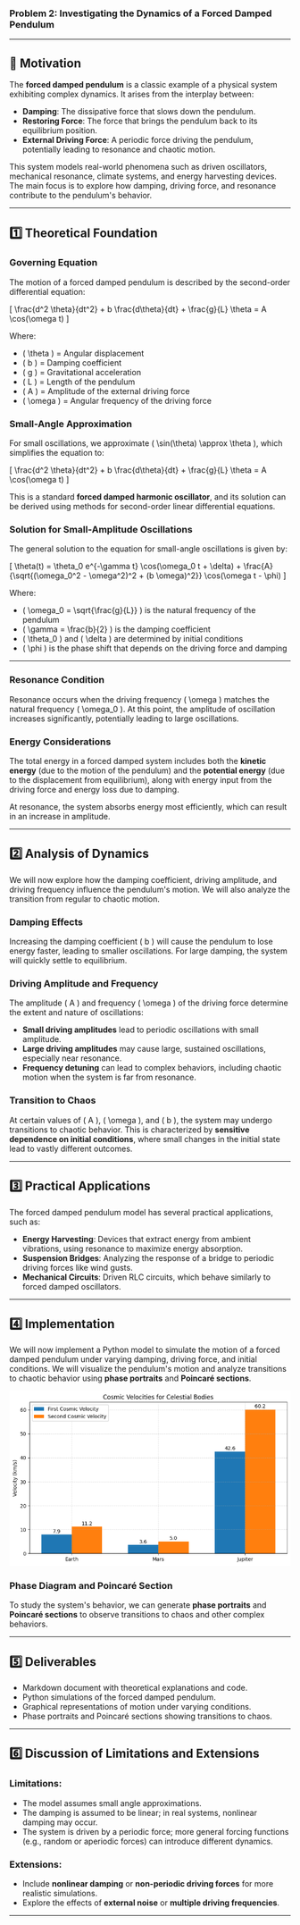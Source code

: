 ### Problem 2: Investigating the Dynamics of a Forced Damped Pendulum

---

## 🎯 Motivation

The **forced damped pendulum** is a classic example of a physical system exhibiting complex dynamics. It arises from the interplay between:

- **Damping**: The dissipative force that slows down the pendulum.
- **Restoring Force**: The force that brings the pendulum back to its equilibrium position.
- **External Driving Force**: A periodic force driving the pendulum, potentially leading to resonance and chaotic motion.

This system models real-world phenomena such as driven oscillators, mechanical resonance, climate systems, and energy harvesting devices. The main focus is to explore how damping, driving force, and resonance contribute to the pendulum's behavior.

---

## 1️⃣ Theoretical Foundation

### Governing Equation

The motion of a forced damped pendulum is described by the second-order differential equation:

\[
\frac{d^2 \theta}{dt^2} + b \frac{d\theta}{dt} + \frac{g}{L} \theta = A \cos(\omega t)
\]

Where:
- \( \theta \) = Angular displacement
- \( b \) = Damping coefficient
- \( g \) = Gravitational acceleration
- \( L \) = Length of the pendulum
- \( A \) = Amplitude of the external driving force
- \( \omega \) = Angular frequency of the driving force

### Small-Angle Approximation

For small oscillations, we approximate \( \sin(\theta) \approx \theta \), which simplifies the equation to:

\[
\frac{d^2 \theta}{dt^2} + b \frac{d\theta}{dt} + \frac{g}{L} \theta = A \cos(\omega t)
\]

This is a standard **forced damped harmonic oscillator**, and its solution can be derived using methods for second-order linear differential equations.

### Solution for Small-Amplitude Oscillations

The general solution to the equation for small-angle oscillations is given by:

\[
\theta(t) = \theta_0 e^{-\gamma t} \cos(\omega_0 t + \delta) + \frac{A}{\sqrt{(\omega_0^2 - \omega^2)^2 + (b \omega)^2}} \cos(\omega t - \phi)
\]

Where:
- \( \omega_0 = \sqrt{\frac{g}{L}} \) is the natural frequency of the pendulum
- \( \gamma = \frac{b}{2} \) is the damping coefficient
- \( \theta_0 \) and \( \delta \) are determined by initial conditions
- \( \phi \) is the phase shift that depends on the driving force and damping

---

### Resonance Condition

Resonance occurs when the driving frequency \( \omega \) matches the natural frequency \( \omega_0 \). At this point, the amplitude of oscillation increases significantly, potentially leading to large oscillations.

### Energy Considerations

The total energy in a forced damped system includes both the **kinetic energy** (due to the motion of the pendulum) and the **potential energy** (due to the displacement from equilibrium), along with energy input from the driving force and energy loss due to damping.

At resonance, the system absorbs energy most efficiently, which can result in an increase in amplitude.

---

## 2️⃣ Analysis of Dynamics

We will now explore how the damping coefficient, driving amplitude, and driving frequency influence the pendulum's motion. We will also analyze the transition from regular to chaotic motion.

### Damping Effects

Increasing the damping coefficient \( b \) will cause the pendulum to lose energy faster, leading to smaller oscillations. For large damping, the system will quickly settle to equilibrium.

### Driving Amplitude and Frequency

The amplitude \( A \) and frequency \( \omega \) of the driving force determine the extent and nature of oscillations:
- **Small driving amplitudes** lead to periodic oscillations with small amplitude.
- **Large driving amplitudes** may cause large, sustained oscillations, especially near resonance.
- **Frequency detuning** can lead to complex behaviors, including chaotic motion when the system is far from resonance.

### Transition to Chaos

At certain values of \( A \), \( \omega \), and \( b \), the system may undergo transitions to chaotic behavior. This is characterized by **sensitive dependence on initial conditions**, where small changes in the initial state lead to vastly different outcomes.

---

## 3️⃣ Practical Applications

The forced damped pendulum model has several practical applications, such as:
- **Energy Harvesting**: Devices that extract energy from ambient vibrations, using resonance to maximize energy absorption.
- **Suspension Bridges**: Analyzing the response of a bridge to periodic driving forces like wind gusts.
- **Mechanical Circuits**: Driven RLC circuits, which behave similarly to forced damped oscillators.

---

## 4️⃣ Implementation

We will now implement a Python model to simulate the motion of a forced damped pendulum under varying damping, driving force, and initial conditions. We will visualize the pendulum's motion and analyze transitions to chaotic behavior using **phase portraits** and **Poincaré sections**.

![alt text](image-25.png)
### Phase Diagram and Poincaré Section

To study the system's behavior, we can generate **phase portraits** and **Poincaré sections** to observe transitions to chaos and other complex behaviors.

---

## 5️⃣ Deliverables

- Markdown document with theoretical explanations and code.
- Python simulations of the forced damped pendulum.
- Graphical representations of motion under varying conditions.
- Phase portraits and Poincaré sections showing transitions to chaos.

---

## 6️⃣ Discussion of Limitations and Extensions

### Limitations:
- The model assumes small angle approximations.
- The damping is assumed to be linear; in real systems, nonlinear damping may occur.
- The system is driven by a periodic force; more general forcing functions (e.g., random or aperiodic forces) can introduce different dynamics.

### Extensions:
- Include **nonlinear damping** or **non-periodic driving forces** for more realistic simulations.
- Explore the effects of **external noise** or **multiple driving frequencies**.

---
